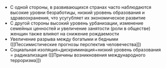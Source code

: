 - С одной стороны, в развивающихся странах часто наблюдаются высокие уровни безработицы, низкий уровень образования и здравоохранения, что усугубляет их экономическое развитие
- С другой стороны высокий уровень урбанизации, изменение семейных ценностей и увеличение занятости (роли в обществе) женщин также влияют на снижение рождаемости
- Увеличение разрыва между богатыми и бедными ([[Пессимистические прогнозы перспектив человечества]])
- Социальная изоляция+дискриминация+низкий уровень образования = радикализация ([[Причины возникновения международного терроризма]])